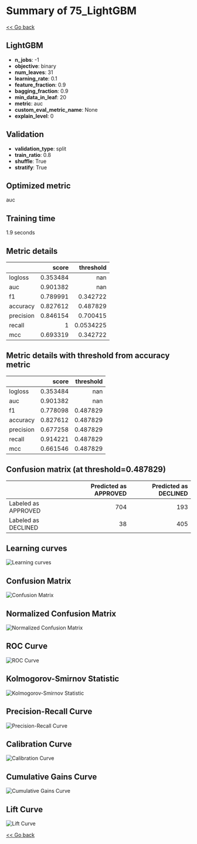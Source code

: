 # Summary of 75_LightGBM

[<< Go back](../README.md)


## LightGBM
- **n_jobs**: -1
- **objective**: binary
- **num_leaves**: 31
- **learning_rate**: 0.1
- **feature_fraction**: 0.9
- **bagging_fraction**: 0.9
- **min_data_in_leaf**: 20
- **metric**: auc
- **custom_eval_metric_name**: None
- **explain_level**: 0

## Validation
 - **validation_type**: split
 - **train_ratio**: 0.8
 - **shuffle**: True
 - **stratify**: True

## Optimized metric
auc

## Training time

1.9 seconds

## Metric details
|           |    score |   threshold |
|:----------|---------:|------------:|
| logloss   | 0.353484 | nan         |
| auc       | 0.901382 | nan         |
| f1        | 0.789991 |   0.342722  |
| accuracy  | 0.827612 |   0.487829  |
| precision | 0.846154 |   0.700415  |
| recall    | 1        |   0.0534225 |
| mcc       | 0.693319 |   0.342722  |


## Metric details with threshold from accuracy metric
|           |    score |   threshold |
|:----------|---------:|------------:|
| logloss   | 0.353484 |  nan        |
| auc       | 0.901382 |  nan        |
| f1        | 0.778098 |    0.487829 |
| accuracy  | 0.827612 |    0.487829 |
| precision | 0.677258 |    0.487829 |
| recall    | 0.914221 |    0.487829 |
| mcc       | 0.661546 |    0.487829 |


## Confusion matrix (at threshold=0.487829)
|                     |   Predicted as APPROVED |   Predicted as DECLINED |
|:--------------------|------------------------:|------------------------:|
| Labeled as APPROVED |                     704 |                     193 |
| Labeled as DECLINED |                      38 |                     405 |

## Learning curves
![Learning curves](learning_curves.png)
## Confusion Matrix

![Confusion Matrix](confusion_matrix.png)


## Normalized Confusion Matrix

![Normalized Confusion Matrix](confusion_matrix_normalized.png)


## ROC Curve

![ROC Curve](roc_curve.png)


## Kolmogorov-Smirnov Statistic

![Kolmogorov-Smirnov Statistic](ks_statistic.png)


## Precision-Recall Curve

![Precision-Recall Curve](precision_recall_curve.png)


## Calibration Curve

![Calibration Curve](calibration_curve_curve.png)


## Cumulative Gains Curve

![Cumulative Gains Curve](cumulative_gains_curve.png)


## Lift Curve

![Lift Curve](lift_curve.png)



[<< Go back](../README.md)
